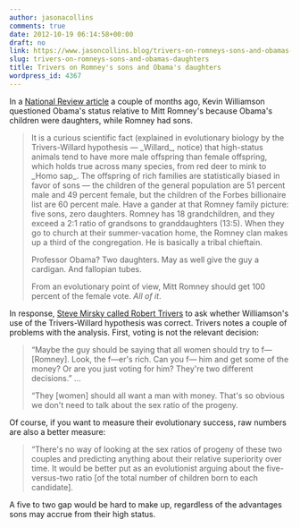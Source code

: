 ```yaml
---
author: jasonacollins
comments: true
date: 2012-10-19 06:14:58+00:00
draft: no
link: https://www.jasoncollins.blog/trivers-on-romneys-sons-and-obamas-daughters/
slug: trivers-on-romneys-sons-and-obamas-daughters
title: Trivers on Romney's sons and Obama's daughters
wordpress_id: 4367
---
```


In a [National Review article](https://www.nationalreview.com/nrd/articles/313504/boss) a couple of months ago, Kevin Williamson questioned Obama's status relative to Mitt Romney's because Obama's children were daughters, while Romney had sons.



<blockquote>It is a curious scientific fact (explained in evolutionary biology by the Trivers-Willard hypothesis — _Willard_, notice) that high-status animals tend to have more male offspring than female offspring, which holds true across many species, from red deer to mink to _Homo sap_. The offspring of rich families are statistically biased in favor of sons — the children of the general population are 51 percent male and 49 percent female, but the children of the Forbes billionaire list are 60 percent male. Have a gander at that Romney family picture: five sons, zero daughters. Romney has 18 grandchildren, and they exceed a 2:1 ratio of grandsons to granddaughters (13:5). When they go to church at their summer-vacation home, the Romney clan makes up a third of the congregation. He is basically a tribal chieftain.

Professor Obama? Two daughters. May as well give the guy a cardigan. And fallopian tubes.

From an evolutionary point of view, Mitt Romney should get 100 percent of the female vote. _All of it_.</blockquote>



In response, [Steve Mirsky called Robert Trivers](http://www.scientificamerican.com/article.cfm?id=misadventures-in-evolutionary-political-theory) to ask whether Williamson's use of the Trivers-Willard hypothesis was correct. Trivers notes a couple of problems with the analysis. First, voting is not the relevant decision:


<blockquote>“Maybe the guy should be saying that all women should try to f— [Romney]. Look, the f—er's rich. Can you f— him and get some of the money? Or are you just voting for him? They're two different decisions.” ...

“They [women] should all want a man with money. That's so obvious we don't need to talk about the sex ratio of the progeny.</blockquote>



Of course, if you want to measure their evolutionary success, raw numbers are also a better measure:



<blockquote>“There's no way of looking at the sex ratios of progeny of these two couples and predicting anything about their relative superiority over time. It would be better put as an evolutionist arguing about the five-versus-two ratio [of the total number of children born to each candidate].</blockquote>



A five to two gap would be hard to make up, regardless of the advantages sons may accrue from their high status.

